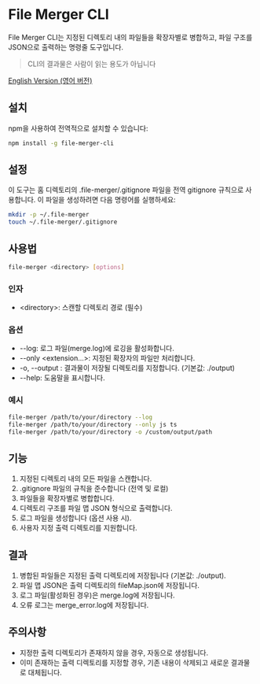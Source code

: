 # File Merger CLI

File Merger CLI는 지정된 디렉토리 내의 파일들을 확장자별로 병합하고, 파일 구조를 JSON으로 출력하는 명령줄 도구입니다.

> CLI의 결과물은 사람이 읽는 용도가 아닙니다

[English Version (영어 버전)](./README_EN.md)

## 설치

npm을 사용하여 전역적으로 설치할 수 있습니다:

```bash
npm install -g file-merger-cli
```

## 설정

이 도구는 홈 디렉토리의 .file-merger/.gitignore 파일을 전역 gitignore 규칙으로 사용합니다.
이 파일을 생성하려면 다음 명령어를 실행하세요:

```bash
mkdir -p ~/.file-merger
touch ~/.file-merger/.gitignore
```

## 사용법

```bash
file-merger <directory> [options]
```

### 인자

- \<directory\>: 스캔할 디렉토리 경로 (필수)

### 옵션

- --log: 로그 파일(merge.log)에 로깅을 활성화합니다.
- --only <extension...>: 지정된 확장자의 파일만 처리합니다.
- -o, --output <path>: 결과물이 저장될 디렉토리를 지정합니다. (기본값: ./output)
- --help: 도움말을 표시합니다.

### 예시

```bash
file-merger /path/to/your/directory --log
file-merger /path/to/your/directory --only js ts
file-merger /path/to/your/directory -o /custom/output/path
```

## 기능

1. 지정된 디렉토리 내의 모든 파일을 스캔합니다.
2. .gitignore 파일의 규칙을 준수합니다 (전역 및 로컬)
3. 파일들을 확장자별로 병합합니다.
4. 디렉토리 구조를 파일 맵 JSON 형식으로 출력합니다.
5. 로그 파일을 생성합니다 (옵션 사용 시).
6. 사용자 지정 출력 디렉토리를 지원합니다.

## 결과

1. 병합된 파일들은 지정된 출력 디렉토리에 저장됩니다 (기본값: ./output).
2. 파일 맵 JSON은 출력 디렉토리의 fileMap.json에 저장됩니다.
3. 로그 파일(활성화된 경우)은 merge.log에 저장됩니다.
4. 오류 로그는 merge_error.log에 저장됩니다.

## 주의사항

- 지정한 출력 디렉토리가 존재하지 않을 경우, 자동으로 생성됩니다.
- 이미 존재하는 출력 디렉토리를 지정할 경우, 기존 내용이 삭제되고 새로운 결과물로 대체됩니다.
